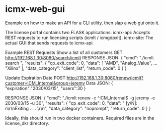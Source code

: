 # icmx-web-gui
Example on how to make an API for a CLI utility, then slap a web gui onto it.

The license portal contains two FLASK applications:
icmx-api: Accepts REST requests to run licensing scripts (icmlt / icmgdpxlt).
icmx-site: The actual GUI that sends requests to icmx-api.

Example REST Requests
Show a list of all customers
GET http://192.168.1.30:8080/search/icmlt
RESPONSE JSON:
{
  "cmd": "./icmlt search ",
  "results": {
    "cp_exit_code": 0,
    "data": [
      "AMD",
      "Analog_Value",
      ...
      "Xilinx"
    ],
    "data_category": "client_list",
    "return_code": 0
  }
}

Update Expiration Date
POST http://192.168.1.30:8080/renew/icmlt?customer=ICM_Internal&group=jeremy
Data JSON:
{
  "expiration":"2030/03/15",
  "users":30
}

RESPONSE JSON:
{
  "cmd": "./icmlt renew -c ^ICM_Internal$ -g jeremy -e 2030/03/15 -u 30",
  "results": {
    "cp_exit_code": 0,
    "data": " [y/N]: n\r\nExiting . . . \r\n",
    "data_category": "noprompt",
    "return_code": 0
  }
}


Ideally, this should run in two docker containers. Required files are in the license_dkr directory.

